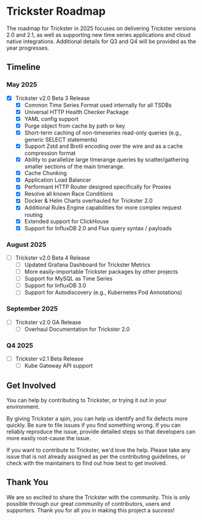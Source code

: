 # Trickster Roadmap

The roadmap for Trickster in 2025 focuses on delivering Trickster versions 2.0 and 2.1, as well as supporting new time series applications and cloud native integrations. Additional details for Q3 and Q4 will be provided as the year progresses.

## Timeline

### May 2025

- [x] Trickster v2.0 Beta 3 Release
  - [x] Common Time Series Format used internally for all TSDBs
  - [x] Universal HTTP Health Checker Package
  - [x] YAML config support
  - [x] Purge object from cache by path or key
  - [x] Short-term caching of non-timeseries read-only queries (e.g., generic SELECT statements)
  - [x] Support Zstd and Brotli encoding over the wire and as a cache compression format
  - [x] Ability to parallelize large timerange queries by scatter/gathering smaller sections of the main timerange.
  - [x] Cache Chunking
  - [x] Application Load Balancer
  - [x] Performant HTTP Router designed specifically for Proxies
  - [x] Resolve all known Race Conditions
  - [X] Docker & Helm Charts overhauled for Trickster 2.0
  - [X] Additional Rules Engine capabilities for more complex request routing
  - [x] Extended support for ClickHouse
  - [x] Support for InfluxDB 2.0 and Flux query syntax / payloads

### August 2025

- [ ] Trickster v2.0 Beta 4 Release
  - [ ] Updated Grafana Dashboard for Trickster Metrics
  - [ ] More easily-importable Trickster packages by other projects
  - [ ] Support for MySQL as Time Series
  - [ ] Support for InfluxDB 3.0
  - [ ] Support for Autodiscovery (e.g., Kubernetes Pod Annotations)

### September 2025

- [ ] Trickster v2.0 GA Release
  - [ ] Overhaul Documentation for Trickster 2.0

### Q4 2025

- [ ] Trickster v2.1 Beta Release
  - [ ] Kube Gateway API support

## Get Involved

You can help by contributing to Trickster, or trying it out in your environment.

By giving Trickster a spin, you can help us identify and fix defects more quickly. Be sure to file issues if you find something wrong. If you can reliably reproduce the issue, provide detailed steps so that developers can more easily root-cause the issue.

If you want to contribute to Trickster, we'd love the help. Please take any issue that is not already assigned as per the contributing guidelines, or check with the maintainers to find out how best to get involved.

## Thank You

We are so excited to share the Trickster with the community. This is only possible through our great community of contributors, users and supporters. Thank you for all you in making this project a success!
